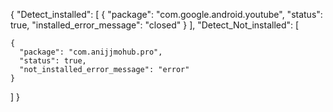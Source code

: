{
  "Detect_installed": [
    {
      "package": "com.google.android.youtube",
      "status": true,
      "installed_error_message": "closed"
    }
  ],
  "Detect_Not_installed": [

    {
      "package": "com.anijjmohub.pro",
      "status": true,
      "not_installed_error_message": "error"
    }
  ]
}
